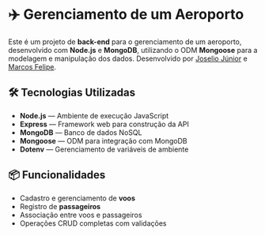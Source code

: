 # ✈️ Gerenciamento de um Aeroporto

Este é um projeto de **back-end** para o gerenciamento de um aeroporto, desenvolvido com **Node.js** e **MongoDB**, utilizando o ODM **Mongoose** para a modelagem e manipulação dos dados. Desenvolvido por [Joselio Júnior](https://github.com/JoselioJr) e [Marcos Felipe](https://github.com/marcosfelipe013).

## 🛠 Tecnologias Utilizadas

- **Node.js** — Ambiente de execução JavaScript
- **Express** — Framework web para construção da API
- **MongoDB** — Banco de dados NoSQL
- **Mongoose** — ODM para integração com MongoDB
- **Dotenv** — Gerenciamento de variáveis de ambiente

## 📦 Funcionalidades

- Cadastro e gerenciamento de **voos**
- Registro de **passageiros**
- Associação entre voos e passageiros
- Operações CRUD completas com validações
